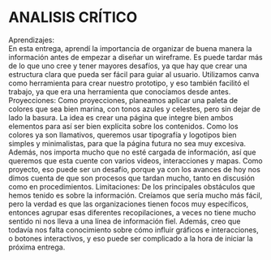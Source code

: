 # ANALISIS CRÍTICO

Aprendizajes:   
En esta entrega, aprendí la importancia de organizar de buena manera la información antes de empezar a diseñar un wireframe. Es puede tardar más de lo que uno cree y tener mayores desafíos, ya que hay que crear una estructura clara que pueda ser fácil para guiar al usuario. Utilizamos canva como herramienta para crear nuestro prototipo, y eso también facilitó el trabajo, ya que era una herramienta que conocíamos desde antes. 
Proyecciones: 
Como proyecciones, planeamos aplicar una paleta de colores que sea bien marina, con tonos azules y celestes, pero sin dejar de lado la basura. La idea es crear una página que integre bien ambos elementos para así ser bien explícita sobre los contenidos. Como los colores ya son llamativos, queremos usar tipografía y logotipos bien simples y minimalistas, para que la página futura no sea muy excesiva. Además, nos importa mucho que no esté cargada de información, así que queremos que esta cuente con varios videos, interacciones y mapas. Como proyecto, eso puede ser un desafío, porque ya con los avances de hoy nos dimos cuenta de que son procesos que tardan mucho, tanto en discusión como en procedimientos. 
Limitaciones: 
De los principales obstáculos que hemos tenido es sobre la información. Creíamos que sería mucho más fácil, pero la verdad es que las organizaciones tienen focos muy específicos, entonces agrupar esas diferentes recopilaciones, a veces no tiene mucho sentido ni nos lleva a una línea de información fiel. Además, creo que todavía nos falta conocimiento sobre cómo influir gráficos e interacciones, o botones interactivos, y eso puede ser complicado a la hora de iniciar la próxima entrega. 

